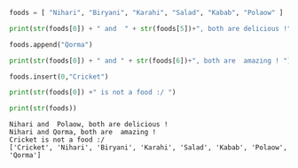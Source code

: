 

```python
foods = [ "Nihari", "Biryani", "Karahi", "Salad", "Kabab", "Polaow" ]

print(str(foods[0]) + " and  " + str(foods[5])+", both are delicious !")

foods.append("Qorma")

print(str(foods[0]) + " and " + str(foods[6])+", both are  amazing ! ")

foods.insert(0,"Cricket")

print(str(foods[0]) +" is not a food :/ ")

print(str(foods))
```

    Nihari and  Polaow, both are delicious !
    Nihari and Qorma, both are  amazing ! 
    Cricket is not a food :/ 
    ['Cricket', 'Nihari', 'Biryani', 'Karahi', 'Salad', 'Kabab', 'Polaow', 'Qorma']
    
